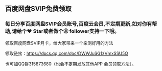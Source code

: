 ## 百度网盘SVIP免费领取

### 每日分享百度网盘SVIP会员账号,百度云会员,不定期更新,如对你有帮助,请给个♥ Star或者做个❀ follower支持一下哦。

领取百度网盘SVIP月卡，给大家带来一个亲测好用的方法

领取链接：https://docs.qq.com/doc/DWWJuSG1zVmxSSU5Q

也可加QQ群315873680（也会不定期发放其他APP 会员领取方法）。
